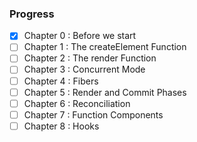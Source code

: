 ### Progress

- [x] Chapter 0 : Before we start
- [ ] Chapter 1 : The createElement Function
- [ ] Chapter 2 : The render Function
- [ ] Chapter 3 : Concurrent Mode
- [ ] Chapter 4 : Fibers
- [ ] Chapter 5 : Render and Commit Phases
- [ ] Chapter 6 : Reconciliation
- [ ] Chapter 7 : Function Components
- [ ] Chapter 8 : Hooks
